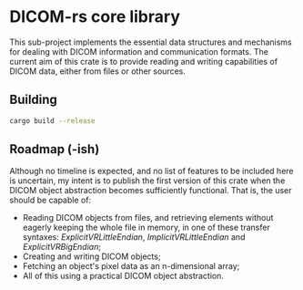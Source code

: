 # DICOM-rs core library

This sub-project implements the essential data structures and mechanisms for dealing with DICOM information and communication formats. The current aim of this crate is to provide reading and writing capabilities of DICOM data, either from files or other sources.

## Building

```bash
cargo build --release
```

## Roadmap (-ish)

Although no timeline is expected, and no list of features to be included here is uncertain, my intent is to publish the first version of this crate when the DICOM object abstraction becomes sufficiently functional. That is, the user should be capable of:

 - Reading DICOM objects from files, and retrieving elements without eagerly keeping the whole file in memory, in one of these transfer syntaxes: _ExplicitVRLittleEndian_, _ImplicitVRLittleEndian_ and _ExplicitVRBigEndian_;
 - Creating and writing DICOM objects;
 - Fetching an object's pixel data as an n-dimensional array;
 - All of this using a practical DICOM object abstraction.
